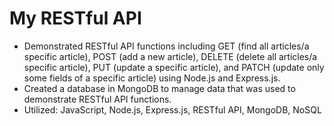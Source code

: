 # My RESTful API

<ul>
  <li>Demonstrated RESTful API functions including GET (find all articles/a specific article), POST (add a new article), DELETE (delete all articles/a specific article), PUT (update a specific article), and PATCH (update only some fields of a specific article) using Node.js and Express.js.</li>
  <li>Created a database in MongoDB to manage data that was used to demonstrate RESTful API functions.</li>
  <li>Utilized: JavaScript, Node.js, Express.js, RESTful API, MongoDB, NoSQL</li>
</ul>
